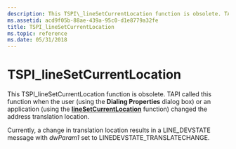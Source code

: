 ```yaml
---
description: This TSPI\_lineSetCurrentLocation function is obsolete. TAPI called this function when the user (using the Dialing Properties dialog box) or an application (using the lineSetCurrentLocation function) changed the address translation location.
ms.assetid: acd9f05b-88ae-439a-95c0-d1e8779a32fe
title: TSPI_lineSetCurrentLocation
ms.topic: reference
ms.date: 05/31/2018
---
```


# TSPI\_lineSetCurrentLocation

This TSPI\_lineSetCurrentLocation function is obsolete. TAPI called this function when the user (using the **Dialing Properties** dialog box) or an application (using the [**lineSetCurrentLocation**](/windows/win32/api/tapi/nf-tapi-linesetcurrentlocation) function) changed the address translation location.

Currently, a change in translation location results in a LINE\_DEVSTATE message with *dwParam1* set to LINEDEVSTATE\_TRANSLATECHANGE.

 

 
